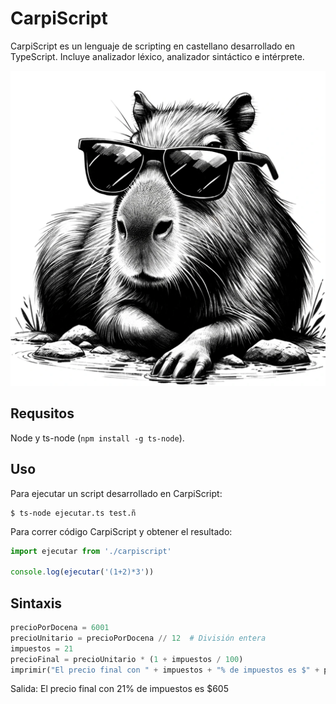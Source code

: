 # CarpiScript

CarpiScript es un lenguaje de scripting en castellano desarrollado en TypeScript. Incluye analizador léxico, analizador sintáctico e intérprete.

![Carpincho Canchero](https://raw.githubusercontent.com/LeandroBarone/carpiscript/main/carpincho.png)

## Requsitos

Node y ts-node (`npm install -g ts-node`).

## Uso

Para ejecutar un script desarrollado en CarpiScript:

```shell
$ ts-node ejecutar.ts test.ñ
```

Para correr código CarpiScript y obtener el resultado:

```ts
import ejecutar from './carpiscript'

console.log(ejecutar('(1+2)*3'))
```

## Sintaxis

```python
precioPorDocena = 6001
precioUnitario = precioPorDocena // 12  # División entera
impuestos = 21
precioFinal = precioUnitario * (1 + impuestos / 100)
imprimir("El precio final con " + impuestos + "% de impuestos es $" + precioFinal)

```
Salida: El precio final con 21% de impuestos es $605
